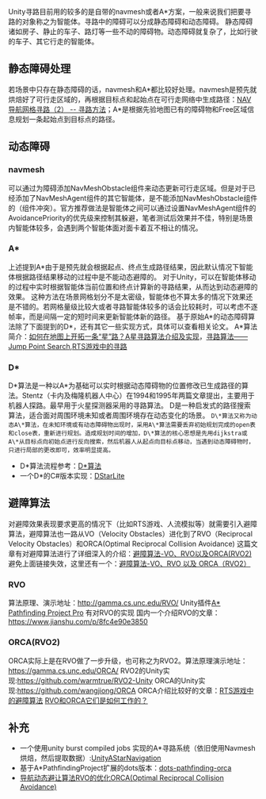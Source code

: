 Unity寻路目前用的较多的是自带的navmesh或者A\*方案，一般来说我们把要寻路的对象称之为智能体。寻路中的障碍可以分成静态障碍和动态障碍。
静态障碍诸如房子、静止的车子、路灯等一些不动的障碍物。动态障碍就复杂了，比如行驶的车子、其它行走的智能体。
## 静态障碍处理
若场景中只存在静态障碍的话，navmesh和A\*都比较好处理。navmesh是预先就烘焙好了可行走区域的，再根据目标点和起始点在可行走网络中生成路径：[NAV导航网格寻路（2） -- 寻路方法](https://www.cnblogs.com/zdlbbg/p/4301266.html)；A\*是根据先验地图已有的障碍物和Free区域信息规划一条起始点到目标点的路径。
## 动态障碍
### navmesh
可以通过为障碍添加NavMeshObstacle组件来动态更新可行走区域。但是对于已经添加了NavMeshAgent组件的其它智能体，是不能添加NavMeshObstacle组件的（组件冲突）。官方推荐做法是智能体之间可以通过设置NavMeshAgent组件的AvoidancePriority的优先级来控制其躲避，笔者测试后效果并不佳，特别是场景内智能体较多，会遇到两个智能体面对面卡着互不相让的情况。
### A\*
上述提到A\*由于是预先就会根据起点、终点生成路径结果，因此默认情况下智能体根据路径结果移动的过程中是不能动态避障的。
对于Unity，可以在智能体移动的过程中实时根据智能体当前位置和终点计算新的寻路结果，从而达到动态避障的效果。
这种方法在场景网格划分不是太密级，智能体也不算太多的情况下效果还是不错的。若网格量级比较大或者寻路智能体较多的话会比较耗时，可以考虑不逐帧率，而是间隔一定的短时间来更新智能体新的路径。
基于原始A\*的动态障碍算法除了下面提到的D\*，还有其它一些实现方式，具体可以查看相关论文。
A\*算法简介：[如何在地图上开拓一条“星”路？A星寻路算法介绍及实现](https://zhuanlan.zhihu.com/p/51484976)，[寻路算法——Jump Point Search](https://rhetty.github.io/2018/02/25/%E5%AF%BB%E8%B7%AF%E7%AE%97%E6%B3%95%E2%80%94%E2%80%94Jump-Point-Search/),[RTS游戏中的寻路](https://zhuanlan.zhihu.com/p/109108400)
### D\*
D\*算法是一种以A\*为基础可以实时根据动态障碍物的位置修改已生成路径的算法。Stentz（卡内及梅隆机器人中心）在1994和1995年两篇文章提出，主要用于机器人探路。最早用于火星探测器采用的寻路算法。 D是一种启发式的路径搜索算法，适合面对周围环境未知或者周围环境存在动态变化的场景。
``D\*算法又称为动态A\*算法，在未知环境或有动态障碍物出现时，采用A\*算法需要丢弃初始规划完成的open表和close表，重新进行规划。造成规划时间的增加，D\*算法的核心思想是先用dijkstra或A\*从目标点向初始点进行反向搜索，然后机器人从起点向目标点移动，当遇到动态障碍物时，只进行局部的更改即可，效率明显提高。``

- D\*算法流程参考：[D*算法](https://blog.csdn.net/weixin_48648760/article/details/113762668)
- 一个D\*的C#版本实现：[DStarLite](https://github.com/Bastiantheone/DStarLite)

## 避障算法
对避障效果表现要求更高的情况下（比如RTS游戏、人流模拟等）就需要引入避障算法，避障算法也一路从VO（Velocity Obstacles）进化到了RVO（Reciprocal Velocity Obstacles）和ORCA(Optimal Reciprocal Collision Avoidance)
这篇文章有对避障算法进行了详细深入的介绍：[避障算法-VO、RVO以及ORCA(RVO2)](https://indienova.com/u/511421412/blogread/30380)
避免上面链接失效，这里还有一个：[避障算法-VO、RVO 以及 ORCA（RVO2）](https://new.qq.com/omn/20220315/20220315A01GKM00.html)
### RVO
算法原理、演示地址：http://gamma.cs.unc.edu/RVO/
Unity插件[A* Pathfinding Project Pro](https://assetstore.unity.com/packages/tools/ai/a-pathfinding-project-pro-87744?aid=1011l7JId&utm_campaign=unity_affiliate&utm_medium=affiliate&utm_source=partnerize-linkmaker) 有对RVO的实现
国内一个介绍RVO的文章：https://www.jianshu.com/p/8fc4e90e3850

### ORCA(RVO2)
ORCA实际上是在RVO做了一步升级，也可称之为RVO2。算法原理演示地址：https://gamma.cs.unc.edu/ORCA/
RVO2的Unity实现:https://github.com/warmtrue/RVO2-Unity
ORCA的Unity实现:https://github.com/wangjiong/ORCA
ORCA介绍比较好的文章：[RTS游戏中的避障算法](https://zhuanlan.zhihu.com/p/109556568)
[RVO和ORCA它们是如何工作的？](https://www.bilibili.com/read/cv7242625)


## 补充
- 一个使用unity burst compiled jobs 实现的A\*寻路系统（依旧使用Navmesh烘焙，然后提取数据）:[UnityAStarNavigation](https://github.com/jeffvella/UnityAStarNavigation)
- 基于A\*PathfindingProject扩展的dots版本：[dots-pathfinding-orca](https://github.com/SpikyAndrew/dots-pathfinding-orca)
- [导航动态避让算法RVO的优化ORCA(Optimal Reciprocal Collision Avoidance)](https://blog.csdn.net/u012740992/article/details/89397714#comments_13246451)